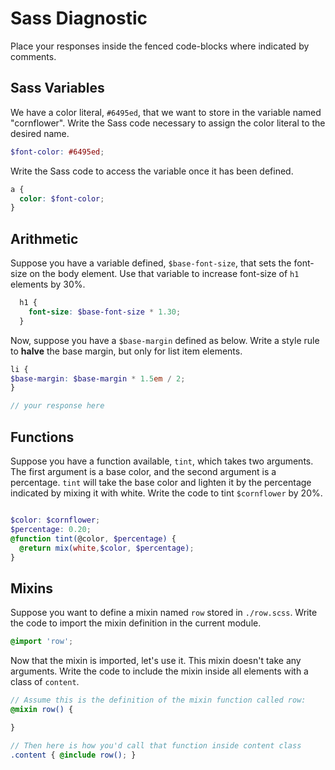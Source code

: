 # Sass Diagnostic

Place your responses inside the fenced code-blocks where indicated by comments.

## Sass Variables

We have a color literal, `#6495ed`, that we want to store in the variable named
"cornflower". Write the Sass code necessary to assign the color literal to the
desired name.

```scss
$font-color: #6495ed;
```

Write the Sass code to access the variable once it has been defined.

```scss
a {
  color: $font-color;
}
```

## Arithmetic

Suppose you have a variable defined, `$base-font-size`, that sets the font-size
on the body element. Use that variable to increase font-size of `h1`
elements by 30%.

```scss
  h1 {
    font-size: $base-font-size * 1.30;
  }
```

Now, suppose you have a `$base-margin` defined as below. Write a style rule to
**halve** the base margin, but only for list item elements.

```scss
li {
$base-margin: $base-margin * 1.5em / 2;
}
```

```scss
// your response here
```

## Functions

Suppose you have a function available, `tint`, which takes two arguments. The
first argument is a base color, and the second argument is a percentage. `tint`
will take the base color and lighten it by the percentage indicated by mixing it
with white. Write the code to tint `$cornflower` by 20%.

```scss

$color: $cornflower;
$percentage: 0.20;
@function tint(@color, $percentage) {
  @return mix(white,$color, $percentage);
}
```

## Mixins

Suppose you want to define a mixin named `row` stored in `./row.scss`. Write the
code to import the mixin definition in the current module.

```scss
@import 'row';
```

Now that the mixin is imported, let's use it. This mixin doesn't take any
arguments. Write the code to include the mixin inside all elements with a
class of `content`.

```scss
// Assume this is the definition of the mixin function called row:
@mixin row() {

}

// Then here is how you'd call that function inside content class
.content { @include row(); }


```
